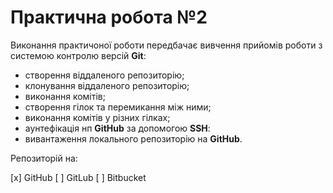 # Практична робота №2

Виконання практичоної роботи передбачає вивчення прийомів роботи з системою контролю версій **Git**:

 - створення віддаленого репозиторію;
 - клонування віддаленого репозиторію;
 - виконання комітів;
 - створення гілок та перемикання між ними;
 - виконання комітів у різних гілках;
 - аунтефікація нп **GitHub** за допомогою **SSH**:
 - вивантаження локального репозиторію на **GitHub**.

Репозиторій на:

[x] GitHub
[ ] GitLub
[ ] Bitbucket
